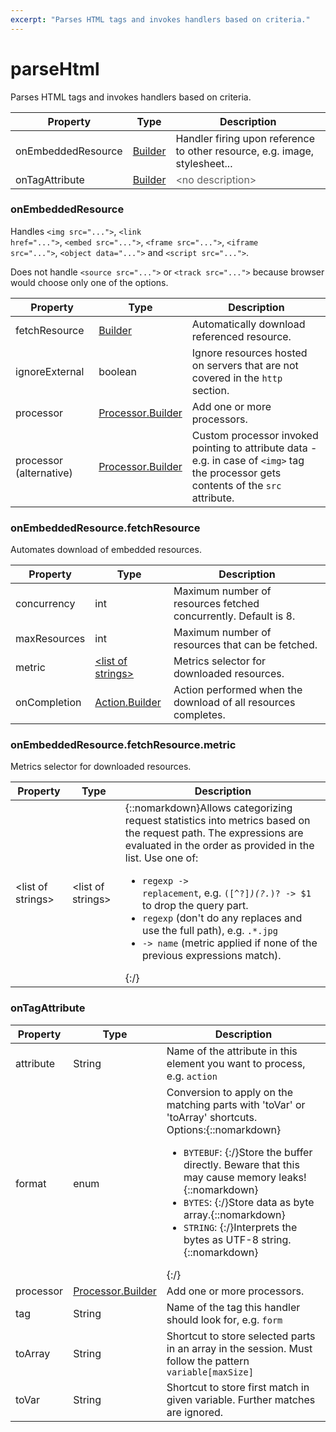 ```yaml
---
excerpt: "Parses HTML tags and invokes handlers based on criteria."
---
```

# parseHtml

Parses HTML tags and invokes handlers based on criteria.

| Property | Type | Description |
| ------- | ------- | -------- |
| onEmbeddedResource | [Builder](#onembeddedresource) | Handler firing upon reference to other resource, e.g. image, stylesheet... |
| onTagAttribute | [Builder](#ontagattribute) | <font color="#606060">&lt;no description&gt;</font> |

### <a id="onEmbeddedResource"></a>onEmbeddedResource

Handles <code>&lt;img src="..."&gt;</code>, <code>&lt;link href="..."&gt;</code>, <code>&lt;embed src="..."&gt;</code>, <code>&lt;frame src="..."&gt;</code>, <code>&lt;iframe src="..."&gt;</code>, <code>&lt;object data="..."&gt;</code> and <code>&lt;script src="..."&gt;</code>. 

 Does not handle <code>&lt;source src="..."&gt;</code> or <code>&lt;track src="..."&gt;</code> because browser would choose only one of the options.

| Property | Type | Description |
| ------- | ------- | ------- |
| fetchResource | [Builder](#onembeddedresourcefetchresource) | Automatically download referenced resource. |
| ignoreExternal | boolean | Ignore resources hosted on servers that are not covered in the <code>http</code> section. |
| processor | [Processor.Builder](index.html#processors) | Add one or more processors. |
| processor (alternative)| [Processor.Builder](index.html#processors) | Custom processor invoked pointing to attribute data - e.g. in case of <code>&lt;img&gt;</code> tag the processor gets contents of the <code>src</code> attribute. |

### <a id="onEmbeddedResource.fetchResource"></a>onEmbeddedResource.fetchResource

Automates download of embedded resources.

| Property | Type | Description |
| ------- | ------- | ------- |
| concurrency | int | Maximum number of resources fetched concurrently. Default is 8. |
| maxResources | int | Maximum number of resources that can be fetched. |
| metric | [&lt;list of strings&gt;](#onembeddedresourcefetchresourcemetric) | Metrics selector for downloaded resources. |
| onCompletion | [Action.Builder](index.html#actions) | Action performed when the download of all resources completes. |

### <a id="onEmbeddedResource.fetchResource.metric"></a>onEmbeddedResource.fetchResource.metric

Metrics selector for downloaded resources.

| Property | Type | Description |
| ------- | ------- | ------- |
| &lt;list of strings&gt; | &lt;list of strings&gt; | {::nomarkdown}Allows categorizing request statistics into metrics based on the request path. The expressions are evaluated in the order as provided in the list. Use one of: <ul> <li><code>regexp -&gt; replacement</code>, e.g. <code>([^?]*)(\?.*)? -&gt; $1</code> to drop the query part. <li><code>regexp</code> (don't do any replaces and use the full path), e.g. <code>.*.jpg</code> <li><code>-&gt; name</code> (metric applied if none of the previous expressions match). </ul>{:/} |

### <a id="onTagAttribute"></a>onTagAttribute

| Property | Type | Description |
| ------- | ------- | ------- |
| attribute | String | Name of the attribute in this element you want to process, e.g. <code>action</code> |
| format | enum | Conversion to apply on the matching parts with 'toVar' or 'toArray' shortcuts.<br>Options:{::nomarkdown}<ul><li><code>BYTEBUF</code>: {:/}Store the buffer directly. Beware that this may cause memory leaks!{::nomarkdown}</li><li><code>BYTES</code>: {:/}Store data as byte array.{::nomarkdown}</li><li><code>STRING</code>: {:/}Interprets the bytes as UTF-8 string.{::nomarkdown}</li></ul>{:/} |
| processor | [Processor.Builder](index.html#processors) | Add one or more processors. |
| tag | String | Name of the tag this handler should look for, e.g. <code>form</code> |
| toArray | String | Shortcut to store selected parts in an array in the session. Must follow the pattern <code>variable[maxSize]</code> |
| toVar | String | Shortcut to store first match in given variable. Further matches are ignored. |

